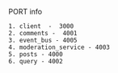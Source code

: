 PORT info

    1. client  -  3000
    2. comments -  4001
    3. event_bus - 4005
    4. moderation_service - 4003
    5. posts - 4000
    6. query - 4002